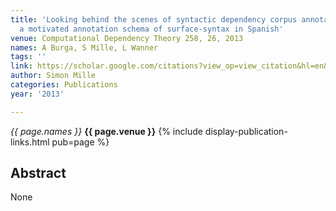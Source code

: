 ```yaml
---
title: 'Looking behind the scenes of syntactic dependency corpus annotation: Towards
  a motivated annotation schema of surface-syntax in Spanish'
venue: Computational Dependency Theory 258, 26, 2013
names: A Burga, S Mille, L Wanner
tags: ''
link: https://scholar.google.com/citations?view_op=view_citation&hl=en&user=hg8-G68AAAAJ&pagesize=100&sortby=pubdate&citation_for_view=hg8-G68AAAAJ:_FxGoFyzp5QC
author: Simon Mille
categories: Publications
year: '2013'

---
```


*{{ page.names }}*
**{{ page.venue }}**
{% include display-publication-links.html pub=page %}
## Abstract

None